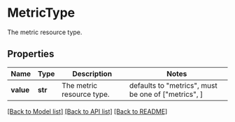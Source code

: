 # MetricType

The metric resource type.
## Properties
Name | Type | Description | Notes
------------ | ------------- | ------------- | -------------
**value** | **str** | The metric resource type. | defaults to "metrics",  must be one of ["metrics", ]

[[Back to Model list]](README.md#documentation-for-models) [[Back to API list]](README.md#documentation-for-api-endpoints) [[Back to README]](README.md)



